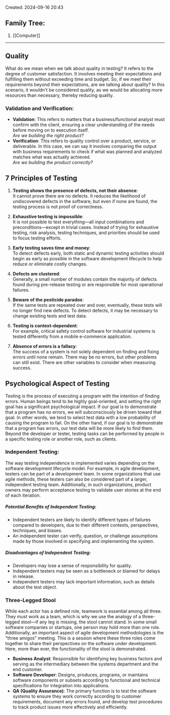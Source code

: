 Created: 2024-09-16 20:43
## Family Tree:
1. [[Computer]]
-- -
## Quality
What do we mean when we talk about quality in testing? It refers to the degree of customer satisfaction. It involves meeting their expectations and fulfilling them without exceeding time and budget.
So, if we meet their requirements beyond their expectations, are we talking about quality? In this scenario, it wouldn't be considered quality, as we would be allocating more resources than necessary, thereby reducing quality.
### Validation and Verification:
- **Validation**: This refers to matters that a business/functional analyst must confirm with the client, ensuring a clear understanding of the needs before moving on to execution itself.  
    _Are we building the right product?_
- **Verification**: This refers to quality control over a product, service, or deliverable. In this case, we can say it involves comparing the output with business requirements to check if what was planned and analyzed matches what was actually achieved.  
    _Are we building the product correctly?_
## 7 Principles of Testing
1. **Testing shows the presence of defects, not their absence**:  
    It cannot prove there are no defects. It reduces the likelihood of undiscovered defects in the software, but even if none are found, the testing process is not proof of correctness.

2. **Exhaustive testing is impossible**:  
    It is not possible to test everything—all input combinations and preconditions—except in trivial cases. Instead of trying for exhaustive testing, risk analysis, testing techniques, and priorities should be used to focus testing efforts.

3. **Early testing saves time and money**:  
    To detect defects early, both static and dynamic testing activities should begin as early as possible in the software development lifecycle to help reduce or eliminate costly changes.

4. **Defects are clustered**:  
    Generally, a small number of modules contain the majority of defects found during pre-release testing or are responsible for most operational failures.

5. **Beware of the pesticide paradox**:  
    If the same tests are repeated over and over, eventually, these tests will no longer find new defects. To detect defects, it may be necessary to change existing tests and test data.

6. **Testing is context-dependent**:  
    For example, critical safety control software for industrial systems is tested differently from a mobile e-commerce application.

7. **Absence of errors is a fallacy**:  
    The success of a system is not solely dependent on finding and fixing errors until none remain. There may be no errors, but other problems can still exist. There are other variables to consider when measuring success.
## Psychological Aspect of Testing
Testing is the process of executing a program with the intention of finding errors. Human beings tend to be highly goal-oriented, and setting the right goal has a significant psychological impact. If our goal is to demonstrate that a program has no errors, we will subconsciously be driven toward that goal. In other words, we tend to select test data with a low probability of causing the program to fail.
On the other hand, if our goal is to demonstrate that a program has errors, our test data will be more likely to find them.
Beyond the developer or tester, testing tasks can be performed by people in a specific testing role or another role, such as clients.
### Independent Testing:
The way testing independence is implemented varies depending on the software development lifecycle model. For example, in agile development, testers can be part of a development team. In some organizations that use agile methods, these testers can also be considered part of a larger, independent testing team. Additionally, in such organizations, product owners may perform acceptance testing to validate user stories at the end of each iteration.
##### Potential Benefits of Independent Testing:
- Independent testers are likely to identify different types of failures compared to developers, due to their different contexts, perspectives, techniques, and biases.
- An independent tester can verify, question, or challenge assumptions made by those involved in specifying and implementing the system.
##### Disadvantages of Independent Testing:
- Developers may lose a sense of responsibility for quality.
- Independent testers may be seen as a bottleneck or blamed for delays in release.
- Independent testers may lack important information, such as details about the test object.
### Three-Legged Stool
While each actor has a defined role, teamwork is essential among all three. They must work as a team, which is why we use the analogy of a three-legged stool—if any leg is missing, the stool cannot stand.
In some small software companies or startups, one person may hold more than one role. Additionally, an important aspect of agile development methodologies is the "three amigos" meeting. This is a session where these three roles come together to share their perspectives on the software under development. Here, more than ever, the functionality of the stool is demonstrated.
- **Business Analyst**: Responsible for identifying key business factors and serving as the intermediary between the systems department and the end customer.
- **Software Developer**: Designs, produces, programs, or maintains software components or subsets according to functional and technical specifications for integration into applications.
- **QA (Quality Assurance)**: The primary function is to test the software systems to ensure they work correctly according to customer requirements, document any errors found, and develop test procedures to track product issues more effectively and efficiently.